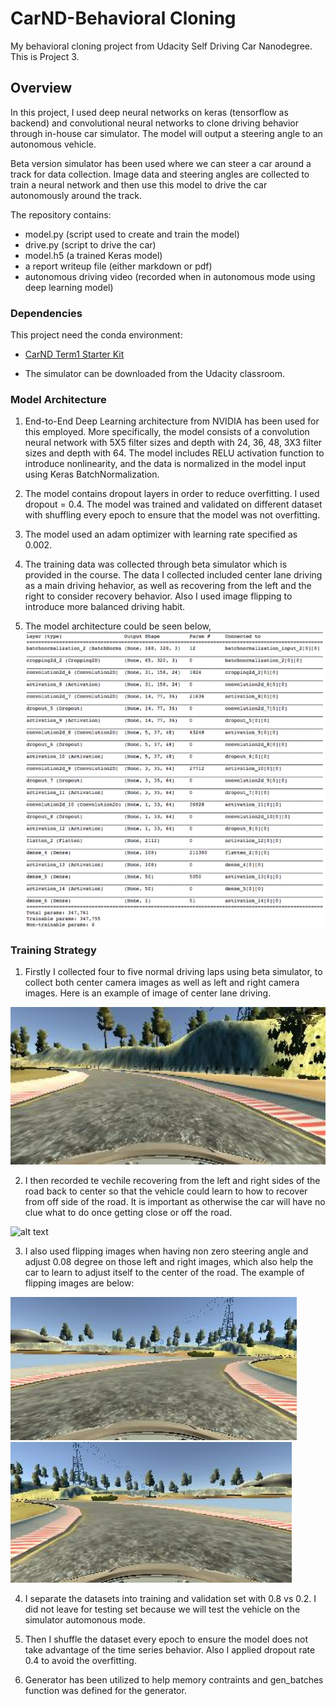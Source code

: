 # CarND-Behavioral Cloning
My behavioral cloning project from Udacity Self Driving Car Nanodegree. This is Project 3. 

Overview
---
In this project, I used deep neural networks on keras (tensorflow as backend) and convolutional neural networks to clone driving behavior through in-house car simulator. The model will output a steering angle to an autonomous vehicle.

Beta version simulator has been used where we can steer a car around a track for data collection. Image data and steering angles are collected to train a neural network and then use this model to drive the car autonomously around the track.

The repository contains: 
* model.py (script used to create and train the model)
* drive.py (script to drive the car)
* model.h5 (a trained Keras model)
* a report writeup file (either markdown or pdf)
* autonomous driving video (recorded when in autonomous mode using deep learning model)

[//]: # (Image References)

[image1]: ./examples/model_summary.png "Model Visualization"
[image2]: ./examples/center.png "Example Center image"
[image3]: ./examples/recover/png "Recover from off side"
[image4]: ./examples/beforeflip.png
[image5]: ./examples/afterflip.png

### Dependencies
This project need the conda environment:

* [CarND Term1 Starter Kit](https://github.com/udacity/CarND-Term1-Starter-Kit)

* The simulator can be downloaded from the Udacity classroom. 

### Model Architecture

1. End-to-End Deep Learning architecture from NVIDIA has been used for this employed. More specifically, the model consists of a convolution neural network with 5X5 filter sizes and depth with 24, 36, 48, 3X3 filter sizes and depth with 64. The model includes RELU activation function to introduce nonlinearity, and the data is normalized in the model input using Keras BatchNormalization. 

2. The model contains dropout layers in order to reduce overfitting. I used dropout = 0.4. The model was trained and validated on different dataset with shuffling every epoch to ensure that the model was not overfitting. 

3. The model used an adam optimizer with learning rate specified as 0.002. 

4. The training data was collected through beta simulator which is provided in the course. The data I collected included center lane driving as a main driving hehavior, as well as recovering from the left and  the right to consider recovery behavior. Also I used image flipping to introduce more balanced driving habit. 

5. The model architecture could be seen below, 
![alt text][image1]

### Training Strategy

1. Firstly I collected four to five normal driving laps using beta simulator, to collect both center camera images as well as left and right camera images. Here is an example of image of center lane driving. 

![alt text][image2]

2. I then recorded te vechile recovering from the left and right sides of the road back to center so that the vehicle could learn to how to recover from off side of the road. It is important as otherwise the car will have no clue what to do once getting close or off the road. 

![alt text][image3]

3. I also used flipping images when having non zero steering angle and adjust 0.08 degree on those left and right images, which also help the car to learn to adjust itself to the center of the road. The example of flipping images are below:

![alt text][image4]
![alt text][image5]

4. I separate the datasets into training and validation set with 0.8 vs 0.2. I did not leave for testing set because we will test the vehicle on the simulator automonous mode. 

5. Then I shuffle the dataset every epoch to ensure the model does not take advantage of the time series behavior. Also I applied dropout rate 0.4 to avoid the overfitting. 

6. Generator has been utilized to help memory contraints and gen_batches function was defined for the generator. 



